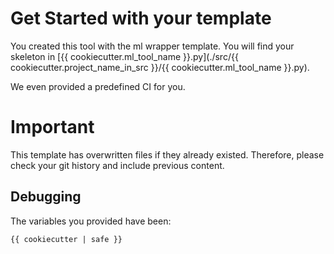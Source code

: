 # Get Started with your template

You created this tool with the ml wrapper template.
You will find your skeleton in [{{ cookiecutter.ml_tool_name }}.py](./src/{{ cookiecutter.project_name_in_src }}/{{ cookiecutter.ml_tool_name }}.py).

We even provided a predefined CI for you. 

# Important
This template has overwritten files if they already existed.
Therefore, please check your git history and include previous content.




## Debugging
The variables you provided have been:

```
{{ cookiecutter | safe }}
```

